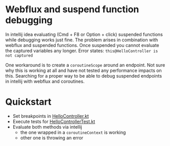 # Webflux and suspend function debugging

In intellij idea evaluating (Cmd + F8 or Option + click) suspended functions while debugging works just fine.
The problem arises in combination with webflux and suspended functions.
Once suspended you cannot evaluate the captured variables any longer.
Error states: `this@HelloController is not captured`

One workaround is to create a `coroutineScope` around an endpoint.
Not sure why this is working at all and have not tested any performance impacts on this.
Searching for a proper way to be able to debug suspended endpoints in intellij with webflux and coroutines.

# Quickstart

- Set breakpoints
  in [HelloController.kt](src%2Fmain%2Fkotlin%2Fcom%2Fexample%2Fwebflux_coroutines_test%2FHelloController.kt)
- Execute tests
  for [HelloControllerTest.kt](src%2Ftest%2Fkotlin%2Fcom%2Fexample%2Fwebflux_coroutines_test%2FHelloControllerTest.kt)
- Evaluate both methods via intellij
    - the one wrapped in a `coroutineContext` is working
    - other one is throwing an error